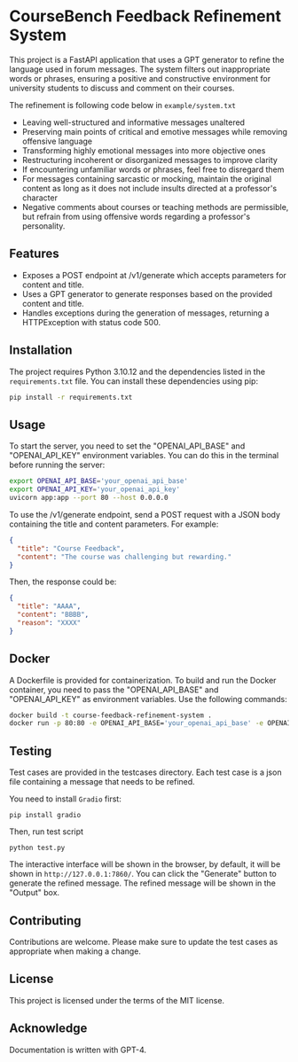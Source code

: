 # CourseBench Feedback Refinement System

This project is a FastAPI application that uses a GPT generator to refine the language used in forum messages. The system filters out inappropriate words or phrases, ensuring a positive and constructive environment for university students to discuss and comment on their courses.

The refinement is following code below in `example/system.txt`

- Leaving well-structured and informative messages unaltered
- Preserving main points of critical and emotive messages while removing offensive language
- Transforming highly emotional messages into more objective ones
- Restructuring incoherent or disorganized messages to improve clarity
- If encountering unfamiliar words or phrases, feel free to disregard them
- For messages containing sarcastic or mocking, maintain the original content as long as it does not include insults directed at a professor's character
- Negative comments about courses or teaching methods are permissible, but refrain from using offensive words regarding a professor's personality.

## Features

- Exposes a POST endpoint at /v1/generate which accepts parameters for content and title.
- Uses a GPT generator to generate responses based on the provided content and title.
- Handles exceptions during the generation of messages, returning a HTTPException with status code 500.

## Installation

The project requires Python 3.10.12 and the dependencies listed in the `requirements.txt` file. You can install these dependencies using pip:

```bash
pip install -r requirements.txt
```

## Usage

To start the server, you need to set the "OPENAI_API_BASE" and "OPENAI_API_KEY" environment variables. You can do this in the terminal before running the server:

```bash
export OPENAI_API_BASE='your_openai_api_base'
export OPENAI_API_KEY='your_openai_api_key'
uvicorn app:app --port 80 --host 0.0.0.0
```

To use the /v1/generate endpoint, send a POST request with a JSON body containing the title and content parameters. For example:

```json
{
  "title": "Course Feedback",
  "content": "The course was challenging but rewarding."
}
```

Then, the response could be:

```json
{
  "title": "AAAA",
  "content": "BBBB",
  "reason": "XXXX"
}
```

## Docker

A Dockerfile is provided for containerization. To build and run the Docker container, you need to pass the "OPENAI_API_BASE" and "OPENAI_API_KEY" as environment variables. Use the following commands:

```bash
docker build -t course-feedback-refinement-system .
docker run -p 80:80 -e OPENAI_API_BASE='your_openai_api_base' -e OPENAI_API_KEY='your_openai_api_key' course-feedback-refinement-system
```

## Testing

Test cases are provided in the testcases directory. Each test case is a json file containing a message that needs to be refined.

You need to install `Gradio` first:

```
pip install gradio
```

Then, run test script

```
python test.py
```

The interactive interface will be shown in the browser, by default, it will be shown in `http://127.0.0.1:7860/`. You can click the "Generate" button to generate the refined message. The refined message will be shown in the "Output" box.

## Contributing

Contributions are welcome. Please make sure to update the test cases as appropriate when making a change.

## License

This project is licensed under the terms of the MIT license.

## Acknowledge

Documentation is written with GPT-4.
